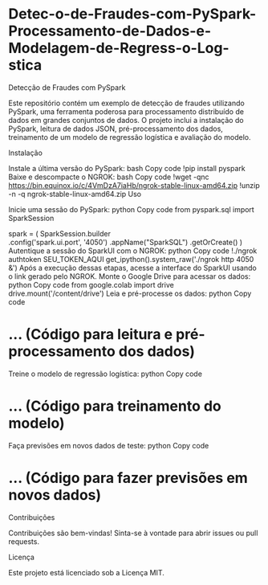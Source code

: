 # Detec-o-de-Fraudes-com-PySpark-Processamento-de-Dados-e-Modelagem-de-Regress-o-Log-stica

Detecção de Fraudes com PySpark

Este repositório contém um exemplo de detecção de fraudes utilizando PySpark, uma ferramenta poderosa para processamento distribuído de dados em grandes conjuntos de dados. O projeto inclui a instalação do PySpark, leitura de dados JSON, pré-processamento dos dados, treinamento de um modelo de regressão logística e avaliação do modelo.

Instalação

Instale a última versão do PySpark:
bash
Copy code
!pip install pyspark
Baixe e descompacte o NGROK:
bash
Copy code
!wget -qnc https://bin.equinox.io/c/4VmDzA7iaHb/ngrok-stable-linux-amd64.zip
!unzip -n -q ngrok-stable-linux-amd64.zip
Uso

Inicie uma sessão do PySpark:
python
Copy code
from pyspark.sql import SparkSession

spark = (
    SparkSession.builder                  
      .config('spark.ui.port', '4050')
      .appName("SparkSQL")
      .getOrCreate()
)
Autentique a sessão do SparkUI com o NGROK:
python
Copy code
!./ngrok authtoken SEU_TOKEN_AQUI
get_ipython().system_raw('./ngrok http 4050 &')
Após a execução dessas etapas, acesse a interface do SparkUI usando o link gerado pelo NGROK.
Monte o Google Drive para acessar os dados:
python
Copy code
from google.colab import drive
drive.mount('/content/drive')
Leia e pré-processe os dados:
python
Copy code
# ... (Código para leitura e pré-processamento dos dados)
Treine o modelo de regressão logística:
python
Copy code
# ... (Código para treinamento do modelo)
Faça previsões em novos dados de teste:
python
Copy code
# ... (Código para fazer previsões em novos dados)
Contribuições

Contribuições são bem-vindas! Sinta-se à vontade para abrir issues ou pull requests.

Licença

Este projeto está licenciado sob a Licença MIT.
